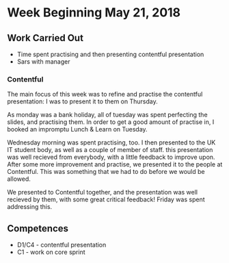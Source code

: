 # Week Beginning May 21, 2018

## Work Carried Out
* Time spent practising and then presenting contentful presentation
* Sars with manager

### Contentful
The main focus of this week was to refine and practise the contentful presentation: I was to present it to them on Thursday.

As monday was a bank holiday, all of tuesday was spent perfecting the slides, and practising them. In order to get a good amount of practise in, I booked an impromptu Lunch & Learn on Tuesday.

Wednesday morning was spent practising, too. I then presented to the UK IT student body, as well as a couple of member of staff. this presentation was well recieved from everybody, with a little feedback to improve upon. After some more improvement and practise, we presented it to the people at Contentful. This was something that we had to do before we would be allowed.

We presented to Contentful together, and the presentation was well recieved by them, with some great critical feedback! Friday was spent addressing this.

## Competences
* D1/C4 - contentful presentation
* C1 - work on core sprint